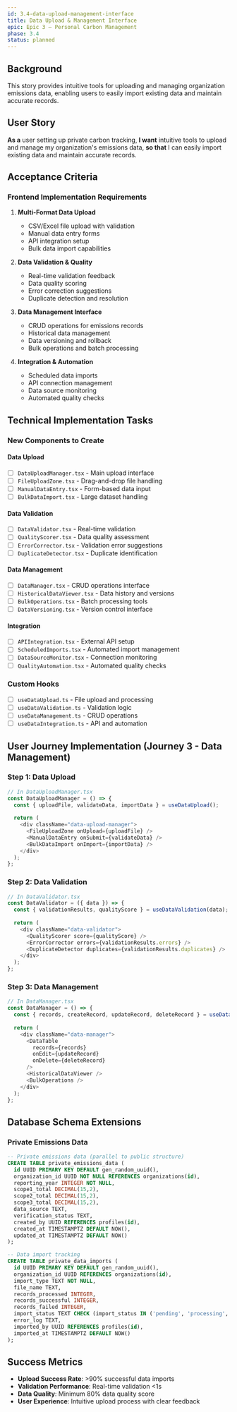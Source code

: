 ```yaml
---
id: 3.4-data-upload-management-interface
title: Data Upload & Management Interface
epic: Epic 3 – Personal Carbon Management
phase: 3.4
status: planned
---
```


## Background
This story provides intuitive tools for uploading and managing organization emissions data, enabling users to easily import existing data and maintain accurate records.

## User Story
**As a** user setting up private carbon tracking,
**I want** intuitive tools to upload and manage my organization's emissions data,
**so that** I can easily import existing data and maintain accurate records.

## Acceptance Criteria

### Frontend Implementation Requirements

1. **Multi-Format Data Upload**
   - CSV/Excel file upload with validation
   - Manual data entry forms
   - API integration setup
   - Bulk data import capabilities

2. **Data Validation & Quality**
   - Real-time validation feedback
   - Data quality scoring
   - Error correction suggestions
   - Duplicate detection and resolution

3. **Data Management Interface**
   - CRUD operations for emissions records
   - Historical data management
   - Data versioning and rollback
   - Bulk operations and batch processing

4. **Integration & Automation**
   - Scheduled data imports
   - API connection management
   - Data source monitoring
   - Automated quality checks

## Technical Implementation Tasks

### New Components to Create

#### Data Upload
- [ ] `DataUploadManager.tsx` - Main upload interface
- [ ] `FileUploadZone.tsx` - Drag-and-drop file handling
- [ ] `ManualDataEntry.tsx` - Form-based data input
- [ ] `BulkDataImport.tsx` - Large dataset handling

#### Data Validation
- [ ] `DataValidator.tsx` - Real-time validation
- [ ] `QualityScorer.tsx` - Data quality assessment
- [ ] `ErrorCorrector.tsx` - Validation error suggestions
- [ ] `DuplicateDetector.tsx` - Duplicate identification

#### Data Management
- [ ] `DataManager.tsx` - CRUD operations interface
- [ ] `HistoricalDataViewer.tsx` - Data history and versions
- [ ] `BulkOperations.tsx` - Batch processing tools
- [ ] `DataVersioning.tsx` - Version control interface

#### Integration
- [ ] `APIIntegration.tsx` - External API setup
- [ ] `ScheduledImports.tsx` - Automated import management
- [ ] `DataSourceMonitor.tsx` - Connection monitoring
- [ ] `QualityAutomation.tsx` - Automated quality checks

### Custom Hooks
- [ ] `useDataUpload.ts` - File upload and processing
- [ ] `useDataValidation.ts` - Validation logic
- [ ] `useDataManagement.ts` - CRUD operations
- [ ] `useDataIntegration.ts` - API and automation

## User Journey Implementation (Journey 3 - Data Management)

### Step 1: Data Upload
```typescript
// In DataUploadManager.tsx
const DataUploadManager = () => {
  const { uploadFile, validateData, importData } = useDataUpload();
  
  return (
    <div className="data-upload-manager">
      <FileUploadZone onUpload={uploadFile} />
      <ManualDataEntry onSubmit={validateData} />
      <BulkDataImport onImport={importData} />
    </div>
  );
};
```

### Step 2: Data Validation
```typescript
// In DataValidator.tsx
const DataValidator = ({ data }) => {
  const { validationResults, qualityScore } = useDataValidation(data);
  
  return (
    <div className="data-validator">
      <QualityScorer score={qualityScore} />
      <ErrorCorrector errors={validationResults.errors} />
      <DuplicateDetector duplicates={validationResults.duplicates} />
    </div>
  );
};
```

### Step 3: Data Management
```typescript
// In DataManager.tsx
const DataManager = () => {
  const { records, createRecord, updateRecord, deleteRecord } = useDataManagement();
  
  return (
    <div className="data-manager">
      <DataTable 
        records={records}
        onEdit={updateRecord}
        onDelete={deleteRecord}
      />
      <HistoricalDataViewer />
      <BulkOperations />
    </div>
  );
};
```

## Database Schema Extensions

### Private Emissions Data
```sql
-- Private emissions data (parallel to public structure)
CREATE TABLE private_emissions_data (
  id UUID PRIMARY KEY DEFAULT gen_random_uuid(),
  organization_id UUID NOT NULL REFERENCES organizations(id),
  reporting_year INTEGER NOT NULL,
  scope1_total DECIMAL(15,2),
  scope2_total DECIMAL(15,2),
  scope3_total DECIMAL(15,2),
  data_source TEXT,
  verification_status TEXT,
  created_by UUID REFERENCES profiles(id),
  created_at TIMESTAMPTZ DEFAULT NOW(),
  updated_at TIMESTAMPTZ DEFAULT NOW()
);

-- Data import tracking
CREATE TABLE private_data_imports (
  id UUID PRIMARY KEY DEFAULT gen_random_uuid(),
  organization_id UUID REFERENCES organizations(id),
  import_type TEXT NOT NULL,
  file_name TEXT,
  records_processed INTEGER,
  records_successful INTEGER,
  records_failed INTEGER,
  import_status TEXT CHECK (import_status IN ('pending', 'processing', 'completed', 'failed')),
  error_log TEXT,
  imported_by UUID REFERENCES profiles(id),
  imported_at TIMESTAMPTZ DEFAULT NOW()
);
```

## Success Metrics
- **Upload Success Rate**: >90% successful data imports
- **Validation Performance**: Real-time validation <1s
- **Data Quality**: Minimum 80% data quality score
- **User Experience**: Intuitive upload process with clear feedback 